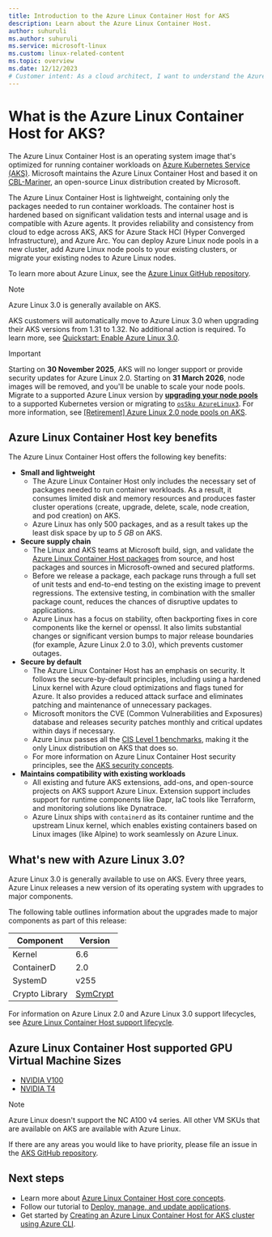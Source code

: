 ```yaml
---
title: Introduction to the Azure Linux Container Host for AKS
description: Learn about the Azure Linux Container Host.
author: suhuruli
ms.author: suhuruli
ms.service: microsoft-linux
ms.custom: linux-related-content
ms.topic: overview
ms.date: 12/12/2023
# Customer intent: As a cloud architect, I want to understand the Azure Linux Container Host for AKS, so that I can determine its benefits and compatibility for optimizing and securing my container workloads in the Azure environment.
---
```


# What is the Azure Linux Container Host for AKS?

The Azure Linux Container Host is an operating system image that's optimized for running container workloads on [Azure Kubernetes Service (AKS)](/azure/aks/intro-kubernetes). Microsoft maintains the Azure Linux Container Host and based it on [CBL-Mariner][cbl-mariner], an open-source Linux distribution created by Microsoft.

The Azure Linux Container Host is lightweight, containing only the packages needed to run container workloads. The container host is hardened based on significant validation tests and internal usage and is compatible with Azure agents. It provides reliability and consistency from cloud to edge across AKS, AKS for Azure Stack HCI (Hyper Converged Infrastructure), and Azure Arc. You can deploy Azure Linux node pools in a new cluster, add Azure Linux node pools to your existing clusters, or migrate your existing nodes to Azure Linux nodes.

To learn more about Azure Linux, see the [Azure Linux GitHub repository](https://github.com/microsoft/CBL-Mariner).

> [!NOTE]
> Azure Linux 3.0 is generally available on AKS.
>
> AKS customers will automatically move to Azure Linux 3.0 when upgrading their AKS versions from 1.31 to 1.32. No additional action is required.
> To learn more, see [Quickstart: Enable Azure Linux 3.0](./how-to-enable-azure-linux-3.md).

> [!IMPORTANT]
> Starting on **30 November 2025**, AKS will no longer support or provide security updates for Azure Linux 2.0. Starting on **31 March 2026**, node images will be removed, and you'll be unable to scale your node pools. Migrate to a supported Azure Linux version by [**upgrading your node pools**](/azure/aks/upgrade-aks-cluster) to a supported Kubernetes version or migrating to [`osSku AzureLinux3`](/azure/aks/upgrade-os-version). For more information, see [[Retirement] Azure Linux 2.0 node pools on AKS](https://github.com/Azure/AKS/issues/4988).

## Azure Linux Container Host key benefits

The Azure Linux Container Host offers the following key benefits:

- **Small and lightweight**
  - The Azure Linux Container Host only includes the necessary set of packages needed to run container workloads. As a result, it consumes limited disk and memory resources and produces faster cluster operations (create, upgrade, delete, scale, node creation, and pod creation) on AKS.
  - Azure Linux has only 500 packages, and as a result takes up the least disk space by up to *5 GB* on AKS.
- **Secure supply chain**
  - The Linux and AKS teams at Microsoft build, sign, and validate the [Azure Linux Container Host packages][azure-linux-packages] from source, and host packages and sources in Microsoft-owned and secured platforms.
  - Before we release a package, each package runs through a full set of unit tests and end-to-end testing on the existing image to prevent regressions. The extensive testing, in combination with the smaller package count, reduces the chances of disruptive updates to applications.
  - Azure Linux has a focus on stability, often backporting fixes in core components like the kernel or openssl. It also limits substantial changes or significant version bumps to major release boundaries (for example, Azure Linux 2.0 to 3.0), which prevents customer outages.
- **Secure by default**
  - The Azure Linux Container Host has an emphasis on security. It follows the secure-by-default principles, including using a hardened Linux kernel with Azure cloud optimizations and flags tuned for Azure. It also provides a reduced attack surface and eliminates patching and maintenance of unnecessary packages.
  - Microsoft monitors the CVE (Common Vulnerabilities and Exposures) database and releases security patches monthly and critical updates within days if necessary.
  - Azure Linux passes all the [CIS Level 1 benchmarks][cis-benchmarks], making it the only Linux distribution on AKS that does so.
  - For more information on Azure Linux Container Host security principles, see the [AKS security concepts](/azure/aks/concepts-security).
- **Maintains compatibility with existing workloads**
  - All existing and future AKS extensions, add-ons, and open-source projects on AKS support Azure Linux. Extension support includes support for runtime components like Dapr, IaC tools like Terraform, and monitoring solutions like Dynatrace.
  - Azure Linux ships with `containerd` as its container runtime and the upstream Linux kernel, which enables existing containers based on Linux images (like Alpine) to work seamlessly on Azure Linux.

## What's new with Azure Linux 3.0?

Azure Linux 3.0 is generally available to use on AKS. Every three years, Azure Linux releases a new version of its operating system with upgrades to major components. 

The following table outlines information about the upgrades made to major components as part of this release: 

|Component| Version|
|--|--|
|Kernel| 6.6 |
|ContainerD| 2.0 |
|SystemD | v255 | 
|Crypto Library| [SymCrypt](https://github.com/microsoft/SymCrypt)

For information on Azure Linux 2.0 and Azure Linux 3.0 support lifecycles, see [Azure Linux Container Host support lifecycle](./support-cycle.md).

## Azure Linux Container Host supported GPU Virtual Machine Sizes

- [NVIDIA V100][nvidia-v100]
- [NVIDIA T4][nvidia-t4]

> [!NOTE]
> Azure Linux doesn't support the NC A100 v4 series. All other VM SKUs that are available on AKS are available with Azure Linux.
>
> If there are any areas you would like to have priority, please file an issue in the [AKS GitHub repository](https://github.com/Azure/AKS/issues).

## Next steps

- Learn more about [Azure Linux Container Host core concepts](./concepts-core.md).
- Follow our tutorial to [Deploy, manage, and update applications](./tutorial-azure-linux-create-cluster.md).
- Get started by [Creating an Azure Linux Container Host for AKS cluster using Azure CLI](./quickstart-azure-cli.md).

<!-- LINKS - internal -->
[nvidia-v100]: /azure/virtual-machines/ncv3-series
[nvidia-t4]: /azure/virtual-machines/nct4-v3-series
[cis-benchmarks]: /azure/aks/cis-azure-linux

<!-- LINKS - external -->
[cbl-mariner]: https://github.com/microsoft/CBL-Mariner
[azure-linux-packages]: https://packages.microsoft.com/cbl-mariner/2.0/prod/
